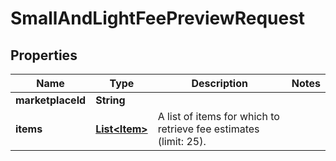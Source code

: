 
# SmallAndLightFeePreviewRequest

## Properties
Name | Type | Description | Notes
------------ | ------------- | ------------- | -------------
**marketplaceId** | **String** |  | 
**items** | [**List&lt;Item&gt;**](Item.md) | A list of items for which to retrieve fee estimates (limit: 25). | 



